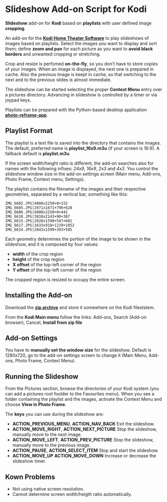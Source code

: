# Slideshow Add-on Script for Kodi

**Slideshow** add-on for **Kodi** based on **playlists** with user defined image **cropping**.

An add-on for the
**[Kodi Home Theater Software](https://kodi.tv/)**
to play slideshows of images based on playlists. Select the 
images you want to display and sort them; define **zoom and 
pan** for each picture as you want to **avoid black borders** 
and unwanted cropping or stretching.

Crop and resize is perfomed **on-the-fly**, so you don't have to 
store copies of your images. When an image is displayed, the 
next one is prepared in cache. Also the previous image is keept 
in cache, so that switching to the next and to the previous 
slides is almost immediate.

The slideshow can be started selecting the proper **Context 
Menu** entry over a pictures directory. Advancing in slideshow 
is controlled by a timer or via joypad keys.

Playlists can be prepared with the Python-based desktop 
application
**[photo-reframe-app](https://github.com/RigacciOrg/photo-reframe-app)**.

## Playlist Format

The playlist is a text file is saved into the directory that 
contains the images. The default, preferred name is 
**playlist_16x9.m3u** (if your screen is 16:9). A fallback 
default is **playlist.m3u**.

If the screen width/height ratio is different,
the add-on searches also for names with the following
infixes: *24x9*, *16x9*, *2x3* and *4x3*.
You control the slideshow window size in the add-on
settings screen (Main menu, Add-ons, Photo Frame, Context 
menu, Settings).

The playlist contains the filename of the images and their 
respective geometries, separated by a vertical bar, something 
like this:

```
IMG_6602.JPG|4000x2250+0+332
IMG_6605.JPG|2971x1671+796+628
IMG_6606.JPG|4000x2250+0+442
IMG_6610.JPG|3810x2143+90+387
IMG_6615.JPG|2828x1590+547+681
IMG_6617.JPG|1633x918+1229+1052
IMG_6624.JPG|2843x1599+393+585
```

Each geometry determines the portion of the image to be shown in 
the slideshow, and it is composed by four values:

* **width** of the crop region
* **height** of the crop region
* **X offset** of the top-left corner of the region
* **Y offset** of the top-left corner of the region

The cropped region is resized to occupy the entire screen.

## Installing the Add-on

Download the
**[zip archive](https://github.com/RigacciOrg/script.picture.photo-frame/archive/master.zip)**
and store it somewhere on the Kodi fileststem.

From the **Kodi Main menu** follow the links:
Add-ons, Search (Add-on browser), Cancel, **Install from zip file**

## Add-on Settings

You have to **manually set the window size** for the slideshow. 
Default is 1280x720, go to the add-on settings screen to change 
it (Main Menu, Add-ons, Photo Frame, Context Menu).

## Running the Slideshow

From the Pictures section, browse the directories of your Kodi 
system (you can add a pictures root foolder to the Favourites 
menu). When you see a folder containing the playlist and the 
images, activate the Context Menu and choose **View in Photo 
Frame**.

The **keys** you can use during the slideshow are:

* **ACTION_PREVIOUS_MENU**, **ACTION_NAV_BACK** Exit the slideshow.
* **ACTION_MOVE_RIGHT**, **ACTION_NEXT_PICTURE** Stop the slideshow, manually move to the next image.
* **ACTION_MOVE_LEFT**, **ACTION_PREV_PICTURE** Stop the slideshow, manually move to the previous image.
* **ACTION_PAUSE**, **ACTION_SELECT_ITEM** Stop and start the slideshow.
* **ACTION_MOVE_UP** **ACTION_MOVE_DOWN** Increase or decrease the slideshow timer.

## Kown Problems

* Not using native screen resolution.
* Cannot determine screen width/heigth ratio automatically.
